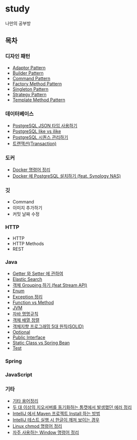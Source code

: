 # study

나만의 공부방

## 목차

### 디자인 패턴

- [Adaptor Pattern](https://github.com/hwkang93/study/blob/main/design_pattern/adapter.md)
- [Builder Pattern](https://github.com/hwkang93/study/blob/main/design_pattern/builder.md)
- [Command Pattern](https://github.com/hwkang93/study/blob/main/design_pattern/command.md)
- [Factory Method Pattern](https://github.com/hwkang93/study/blob/main/design_pattern/factory_method.md)
- [Singleton Pattern](https://github.com/hwkang93/study/blob/main/design_pattern/singleton.md)
- [Strategy Pattern](https://github.com/hwkang93/study/blob/main/design_pattern/strategy.md)
- [Template Method Pattern](https://github.com/hwkang93/study/blob/main/design_pattern/template_method.md)

### 데이터베이스
- [PostgreSQL JSON 타입 사용하기](https://github.com/hwkang93/study/blob/main/database/postgresql_json.md)
- [PostgreSQL like vs ilike](https://github.com/hwkang93/study/blob/main/database/postgresql_like_vs_ilike.md)
- [PostgreSQL 시퀀스 관리하기](https://github.com/hwkang93/study/blob/main/database/postgresql_sequence.md)
- [트랜잭션(Transaction)](https://github.com/hwkang93/study/blob/main/database/transaction.md)

### 도커

- [Docker 명령어 정리]()
- [Docker 에 PostgreSQL 설치하기 (feat. Synology NAS)]()

### 깃

- Command
- 이미지 추가하기
- 커밋 날짜 수정

### HTTP

- HTTP
- HTTP Methods
- REST

### Java

- [Getter 와 Setter 에 관하여](https://github.com/hwkang93/study/blob/main/java/_about_getter_and_setter.md)
- [Elastic Search](https://github.com/hwkang93/study/blob/main/java/elasticsearch.md)
- [객체 Grouping 하기 (feat Stream API)](https://github.com/hwkang93/study/blob/main/java/entity_grouping.md)
- [Enum](https://github.com/hwkang93/study/blob/main/java/enum.md)
- [Exception 정리](https://github.com/hwkang93/study/blob/main/java/exception.md)
- [Function vs Method](https://github.com/hwkang93/study/blob/main/java/function_vs_method.md)
- [JVM](https://github.com/hwkang93/study/blob/main/java/jvm.md)
- [자바 명명규칙](https://github.com/hwkang93/study/blob/main/java/naming_conventions.md)
- [객체 배열 정렬](https://github.com/hwkang93/study/blob/main/java/object_sort.md)
- [객체지향 프로그래밍 5대 원칙(SOLID)](https://github.com/hwkang93/study/blob/main/java/oop.md)
- [Optional](https://github.com/hwkang93/study/blob/main/java/oop.md)
- [Public Interface](https://github.com/hwkang93/study/blob/main/java/public_interface.md)
- [Static Class vs Spring Bean](https://github.com/hwkang93/study/blob/main/java/static_vs_bean.md)
- [Test](https://github.com/hwkang93/study/blob/main/java/test.md)


### Spring

### JavaScript

### 기타

- [기타 용어정리]()
- [두 대 이상의 지오서버를 동기화하는 톰캣에서 발생했던 에러 정리]()
- [IntelliJ 에서 Maven 프로젝트 Install 하는 방법]()
- [IntelliJ 테스트 실행 시 한글이 깨져 보이는 경우]()
- [Linux chmod 명령어 정리]()
- [자주 사용하는 Window 명령어 정리]()